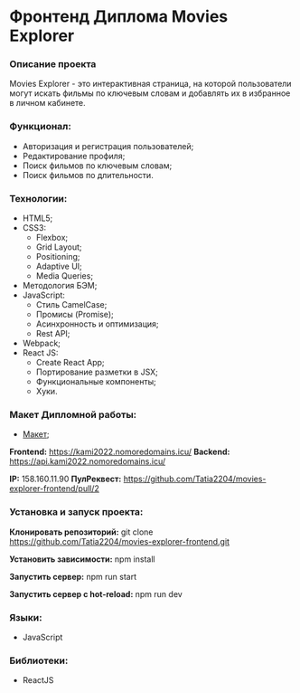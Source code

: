 # Фронтенд Диплома Movies Explorer
### Описание проекта
Movies Explorer - это интерактивная cтраница, на которой пользователи могут искать фильмы 
по ключевым словам и добавлять их в избранное в личном кабинете.

### Функционал:
* Авторизация и регистрация пользователей;
* Редактирование профиля;
* Поиск фильмов по ключевым словам;
* Поиск фильмов по длительности.

### Технологии:

* HTML5;
* CSS3:
  * Flexbox;
  * Grid Layout;
  * Positioning;
  * Adaptive UI;
  * Media Queries;
* Методология БЭМ;
* JavaScript:
  * Стиль CamelCase;
  * Промисы (Promise);
  * Асинхронность и оптимизация;
  * Rest API;
* Webpack;
* React JS:
  * Create React App;
  * Портирование разметки в JSX;
  * Функциональные компоненты;
  * Хуки.

### Макет Дипломной работы:
* [Макет](https://www.figma.com/file/lmu1bvqTvQwRYKjVbs2LK2/Diploma-(Copy)?node-id=891%3A3857);

**Frontend:** https://kami2022.nomoredomains.icu/
**Backend:** https://api.kami2022.nomoredomains.icu/

**IP:** 158.160.11.90
**ПулРеквест:** https://github.com/Tatia2204/movies-explorer-frontend/pull/2

### Установка и запуск проекта:

**Клонировать репозиторий:**
git clone https://github.com/Tatia2204/movies-explorer-frontend.git

**Установить зависимости:**
npm install

**Запустить сервер:**
npm run start

**Запустить сервер с hot-reload:**
npm run dev

### Языки:

* JavaScript

### Библиотеки:

* ReactJS

